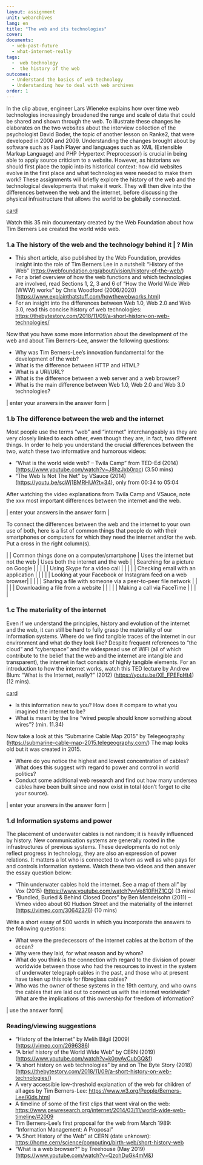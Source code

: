 ```yaml
---
layout: assignment
unit: webarchives
lang: en
title: "The web and its technologies"
cover:
documents:
  - web-past-future
  - what-internet-really
tags:
  -  web technology
  -  the history of the web
outcomes:
  - Understand the basics of web technology
  - Understanding how to deal with web archives
order: 1
---
```

In the clip above, engineer Lars Wieneke explains how over time web technologies increasingly broadened the range and scale of data that could be shared and shown through the web. To illustrate these changes he elaborates on the two websites about the interview collection of the psychologist David Boder, the topic of another lesson on Ranke2, that were developed in 2000 and 2009.
Understanding the changes brought about by software such as Flash Player and languages such as XML (Extensible Markup Language) and PHP (Hypertext Preprocessor) is crucial in being able to apply source criticism to a website. However, as historians we should first place the topic into its historical context: how did websites evolve in the first place and what technologies were needed to make them work?
These assignments will briefly explore the history of the web and the technological developments that make it work. They will then dive into the differences between the web and the internet, before discussing the physical infrastructure that allows the world to be globally connected.


[card](web-past-future)


Watch this 35 min documentary created by the Web Foundation about how Tim Berners Lee created the world wide web. 

<!-- more -->

<!-- briefing-student -->

### 1.a The history of the web and the technology behind it | ? Min
<!-- section-contents -->

-	This short article, also published by the Web Foundation, provides insight into the role of Tim Berners Lee in a nutshell: “History of the Web” (https://webfoundation.org/about/vision/history-of-the-web/)
-	For a brief overview of how the web functions and which technologies are involved, read Sections 1, 2, 3 and 6 of “How the World Wide Web (WWW) works” by Chris Woodford (2006/2020) (https://www.explainthatstuff.com/howthewebworks.html)
-	For an insight into the differences between Web 1.0, Web 2.0 and Web 3.0, read this concise history of web technologies: https://thebytestory.com/2018/11/09/a-short-history-on-web-technologies/

Now that you have some more information about the development of the web and about Tim Berners-Lee, answer the following questions:
-	Why was Tim Berners-Lee’s innovation fundamental for the development of the web?
-	What is the difference between HTTP and HTML?
-	What is a URI/URL?
-	What is the difference between a web server and a web browser?
-	What is the main difference between Web 1.0, Web 2.0 and Web 3.0 technologies?

| enter your answers in the answer form |


<!-- section -->

### 1.b The difference between the web and the internet
<!-- section-contents -->

Most people use the terms “web” and “internet” interchangeably as they are very closely linked to each other, even though they are, in fact, two different things. In order to help you understand the crucial differences between the two, watch these two informative and humorous videos:
-	“What is the world wide web? – Twila Camp” from TED-Ed (2014) (https://www.youtube.com/watch?v=J8hzJxb0rpc) (3.50 mins)
-	“The Web Is Not The Net” by VSauce (2014) (https://youtu.be/scWj1BMRHUA?t=34), only from 00:34 to 05:04

After watching the video explanations from Twila Camp and VSauce, note the xxx most important differences between the internet and the web.


| enter your answers in the answer form |



To connect the differences between the web and the internet to your own use of both, here is a list of common things that people do with their smartphones or computers for which they need the internet and/or the web. Put a cross in the right column(s).


| | Common things done on a computer/smartphone | Uses the internet but not the web | Uses both the internet and the web |
| Searching for a picture on Google	|  |  |  |
| Using Skype for a video call |  |  |  |
| Checking email with an application |  |  |  |
| Looking at your Facebook or Instagram feed on a web browser|  |  |  |
| Sharing a file with someone via a peer-to-peer file network |  |  |  |
| Downloading a file from a website |  |  |  |
| Making a call via FaceTime |  |  |  |

<!-- section -->

### 1.c The materiality of the internet
<!-- section-contents -->

Even if we understand the principles, history and evolution of the internet and the web, it can still be hard to fully grasp the materiality of our information systems. Where do we find tangible traces of the internet in our environment and what do they look like?
Despite frequent references to “the cloud” and “cyberspace” and the widespread use of WiFi (all of which contribute to the belief that the web and the internet are intangible and transparent), the internet in fact consists of highly tangible elements. For an introduction to how the internet works, watch this TED lecture by Andrew Blum: “What is the Internet, really?” (2012) (https://youtu.be/XE_FPEFpHt4) (12 mins).

[card](what-internet-really) 

-	Is this information new to you? How does it compare to what you imagined the internet to be?
-	What is meant by the line “wired people should know something about wires”? (min. 11.34)

Now take a look at this “Submarine Cable Map 2015” by Telegeography (https://submarine-cable-map-2015.telegeography.com/)
The map looks old but it was created in 2015.
-	Where do you notice the highest and lowest concentration of cables? What does this suggest with regard to power and control in world politics?
-	Conduct some additional web research and find out how many undersea cables have been built since and now exist in total (don’t forget to cite your source).

| enter your answers in the answer form |
<!-- section -->

### 1.d Information systems and power
<!-- section-contents -->

The placement of underwater cables is not random; it is heavily influenced by history. New communication systems are generally rooted in the infrastructures of previous systems. These developments do not only reflect progress in technology, they are also an expression of power relations. It matters a lot who is connected to whom as well as who pays for and controls information systems. Watch these two videos and then answer the essay question below:

-	“Thin underwater cables hold the internet. See a map of them all” by Vox (2015) (https://www.youtube.com/watch?v=Ve810FHZ1CQ) (3 mins)
-	“Bundled, Buried & Behind Closed Doors” by Ben Mendelsohn (2011) – Vimeo video about 60 Hudson Street and the materiality of the internet (https://vimeo.com/30642376) (10 mins)

Write a short essay of 500 words in which you incorporate the answers to the following questions:
-	What were the predecessors of the internet cables at the bottom of the ocean?
-	Why were they laid, for what reason and by whom?
-	What do you think is the connection with regard to the division of power worldwide between those who had the resources to invest in the system of underwater telegraph cables in the past, and those who at present have taken up this role for fibreglass cables?
-	Who was the owner of these systems in the 19th century, and who owns the cables that are laid out to connect us with the internet worldwide? What are the implications of this ownership for freedom of information?


| use the answer form|


<!-- section -->

### Reading/viewing suggestions
<!-- section-contents -->

-	“History of the Internet” by Melih Bilgil (2009) (https://vimeo.com/2696386)
-	“A brief history of the World Wide Web” by CERN (2019) (https://www.youtube.com/watch?v=k0gvAyCubGQ&f)
-	“A short history on web technologies” by and on The Byte Story (2018) (https://thebytestory.com/2018/11/09/a-short-history-on-web-technologies/)
-	A very accessible low-threshold explanation of the web for children of all ages by Tim Berners-Lee: https://www.w3.org/People/Berners-Lee/Kids.html
-	A timeline of some of the first clips that went viral on the web: https://www.pewresearch.org/internet/2014/03/11/world-wide-web-timeline/#2009
-	Tim Berners-Lee’s first proposal for the web from March 1989: “Information Management: A Proposal”
-	“A Short History of the Web” at CERN (date unknown): https://home.cern/science/computing/birth-web/short-history-web
-	“What is a web browser?” by Treehouse (May 2019) (https://www.youtube.com/watch?v=QzohDuGk4mM&)
<!-- briefing-teacher -->

